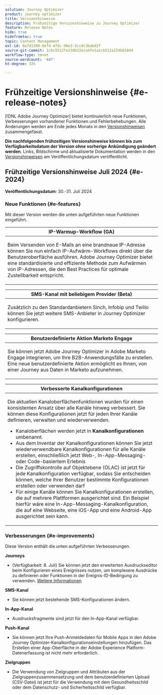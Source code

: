 ```yaml
---
solution: Journey Optimizer
product: journey optimizer
title: Versionshinweise
description: Frühzeitige Versionshinweise zu Journey Optimizer
feature: Release Notes
hide: true
hidefromtoc: true
topic: Content Management
exl-id: 6e7d1300-8efd-4fdc-90e3-3ccdc3babd2f
source-git-commit: 1cbc5512fe23db22eca4fe1a2cb512a154b01844
workflow-type: tm+mt
source-wordcount: '447'
ht-degree: 32%

---
```


# Frühzeitige Versionshinweise {#e-release-notes}

[!DNL Adobe Journey Optimizer] bietet kontinuierlich neue Funktionen, Verbesserungen vorhandener Funktionen und Fehlerbehebungen. Alle Änderungen werden am Ende jedes Monats in den [Versionshinweisen](release-notes.md) zusammengefasst.

**Die nachfolgenden frühzeitigen Versionshinweise können bis zum Verfügbarkeitsdatum der Version ohne vorherige Ankündigung geändert werden**. Links, Bildschirme und aktualisierte Dokumentation werden in den [Versionshinweisen](release-notes.md) am Veröffentlichungsdatum veröffentlicht.

## Frühzeitige Versionshinweise Juli 2024 {#e-2024}

**Veröffentlichungsdatum**: 30.-31. Juli 2024

### Neue Funktionen {#e-features}

Mit dieser Version werden die unten aufgeführten neue Funktionen eingeführt.

<table>
<thead>
<tr>
<th><strong>IP-Warmup-Workflow (GA)</strong><br/></th>
</tr>
</thead>
<tbody>
<tr>
<td>
<p>Beim Versenden von E-Mails an eine brandneue IP-Adresse können Sie nun einfach IP-Aufwärm-Workflows direkt über die Benutzeroberfläche ausführen. Adobe Journey Optimizer bietet eine standardisierte und effiziente Methode zum Aufwärmen von IP-Adressen, die den Best Practices für optimale Zustellbarkeit entspricht.</p>
<!--p>For more information, refer to the <a href="../configuration/ip-warmup-gs.md">detailed documentation</a>.</p-->
</td>
</tr>
</tbody>
</table>


<table>
<thead>
<tr>
<th><strong>SMS-Kanal mit beliebigem Provider (Beta)</strong><br/></th>
</tr>
</thead>
<tbody>
<tr>
<td>
<p>Zusätzlich zu den Standardanbietern Sinch, Infobip und Twilio können Sie jetzt weitere SMS-Anbieter in Journey Optimizer konfigurieren.</p>
<!--p>For more information, refer to the <a href="../configuration/ip-warmup-gs.md">detailed documentation</a>.</p-->
</td>
</tr>
</tbody>
</table>



<table>
<thead>
<tr>
<th><strong>Benutzerdefinierte Aktion Marketo Engage</strong><br/></th>
</tr>
</thead>
<tbody>
<tr>
<td>
<p>Sie können jetzt Adobe Journey Optimizer in Adobe Marketo Engage integrieren, um Ihre B2B-Anwendungsfälle zu erstellen. Eine neue benutzerdefinierte Aktion ermöglicht es Ihnen, von einer Journey aus Daten in Marketo aufzunehmen.</p>
<!--p>For more information, refer to the <a href="../configuration/ip-warmup-gs.md">detailed documentation</a>.</p-->
</td>
</tr>
</tbody>
</table>


<table>
<thead>
<tr>
<th><strong>Verbesserte Kanalkonfigurationen</strong><br/></th>
</tr>
</thead>
<tbody>
<tr>
<td>
<p>Die aktuellen Kanaloberflächenfunktionen wurden für einen konsistenten Ansatz über alle Kanäle hinweg verbessert. Sie können diese Konfigurationen jetzt für jeden Ihrer Kanäle definieren, verwalten und wiederverwenden.</p>
<p><ul>
<li>Kanaloberflächen werden jetzt in <strong>Kanalkonfigurationen</strong> umbenannt.</li>
<li>Aus dem Inventar der Kanalkonfigurationen können Sie jetzt wiederverwendbare Kanalkonfigurationen für alle Kanäle erstellen, einschließlich jetzt Web-, In-App-Messaging- oder Code-basiertem Erlebnis</li>
<li>Die Zugriffskontrolle auf Objektebene (OLAC) ist jetzt für jede Kanalkonfiguration verfügbar, sodass Sie entscheiden können, welche Ihrer Benutzer bestimmte Konfigurationen erstellen oder verwenden darf</li>
<li>Für einige Kanäle können Sie Kanalkonfigurationen erstellen, die auf mehrere Plattformen ausgerichtet sind. Ein Beispiel hierfür wäre eine In-App-Messaging-Kanalkonfiguration, die auf eine Webseite, eine iOS-App und eine Android-App ausgerichtet sein kann.</li>
</ul></p>
<!--p>For more information, refer to the <a href="../configuration/ip-warmup-gs.md">detailed documentation</a>.</p-->
</td>
</tr>
</tbody>
</table>


<!--table>
<thead>
<tr>
<th><strong>Extended personalization data - Beta</strong><br/></th>
</tr>
</thead>
<tbody>
<tr>
<td>
<p>You can now lookup and fetch data values within Adobe Experience Platform datasets, and use these values to build conditions in Adobe Journey Optimizer. You can leverage data from a lookup dataset when a relationship has been defined using an attribute inside of an array of objects. You can specify non-profile enabled datasets for lookup. Once enabled, you can use a profile attribute as a join key to the specified dataset to retrive further data for personalization.</p>
<p>This capability is currently available as a public beta.</p>
</td>
</tr>
</tbody>
</table-->

### Verbesserungen {#e-improvements}

Diese Version enthält die unten aufgeführten Verbesserungen.

**Journeys**

* (Verfügbarkeit: 8. Juli) Sie können jetzt den erweiterten Ausdruckseditor beim Konfigurieren eines Ereignisses nutzen, um komplexere Ausdrücke zu definieren oder Funktionen in der Ereignis-ID-Bedingung zu verwenden. [Weitere Informationen](../event/about-creating.md#adv-exp-editor)

<!--* The `event-id` condition is now automatically filled during test mode. -->

**SMS-Kanal**

* Sie können jetzt bestehende SMS-Konfigurationen ändern.

**In-App-Kanal**

* Ausdrucksfragmente sind jetzt für den In-App-Kanal verfügbar.

**Push-Kanal**

* Sie können jetzt Ihre Push-Anmeldedaten für Mobile Apps in den Adobe Journey Optimizer-Kanalkonfigurationseinstellungen hinzufügen. Das Erstellen einer App-Oberfläche in der Adobe Experience Platform-Datenerfassung ist nicht mehr erforderlich.

**Zielgruppen**

* Die Verwendung von Zielgruppen und Attributen aus der Zielgruppenzusammensetzung und dem benutzerdefinierten Upload (CSV-Datei) ist jetzt für die Verwendung mit dem Gesundheitsschild oder dem Datenschutz- und Sicherheitsschild verfügbar.